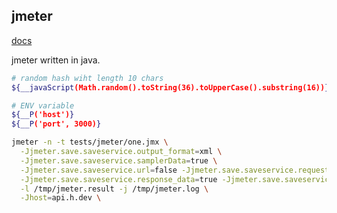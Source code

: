 jmeter
-

[docs](http://jmeter.apache.org/usermanual/get-started.html)

jmeter written in java.

````sh
# random hash wiht length 10 chars
${__javaScript(Math.random().toString(36).toUpperCase().substring(16))}

# ENV variable
${__P('host')}
${__P('port', 3000)}
````

````sh
jmeter -n -t tests/jmeter/one.jmx \
  -Jjmeter.save.saveservice.output_format=xml \
  -Jjmeter.save.saveservice.samplerData=true \
  -Jjmeter.save.saveservice.url=false -Jjmeter.save.saveservice.requestHeaders=false \
  -Jjmeter.save.saveservice.response_data=true -Jjmeter.save.saveservice.responseHeaders=false \
  -l /tmp/jmeter.result -j /tmp/jmeter.log \
  -Jhost=api.h.dev \
````

